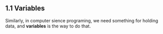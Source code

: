 ## 1.1 Variables

Similarly, in computer sience programing, we need something for holding data, and **variables** is the way to do that.